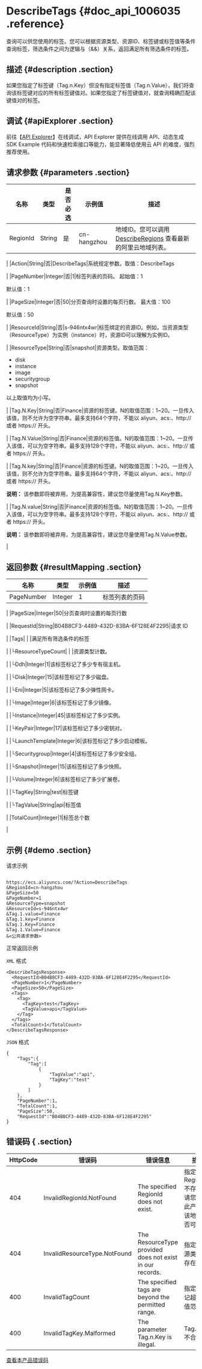 # DescribeTags {#doc_api_1006035 .reference}

查询可以供您使用的标签。您可以根据资源类型、资源ID、标签键或标签值等条件查询标签，筛选条件之间为逻辑与（&&）关系，返回满足所有筛选条件的标签。

## 描述 {#description .section}

如果您指定了标签键（Tag.n.Key）但没有指定标签值（Tag.n.Value），我们将查询该标签键对应的所有标签键值对。如果您指定了标签键值对，就查询精确匹配该键值对的标签。

## 调试 {#apiExplorer .section}

前往【[API Explorer](https://api.aliyun.com/#product=Ecs&api=DescribeTags)】在线调试，API Explorer 提供在线调用 API、动态生成 SDK Example 代码和快速检索接口等能力，能显著降低使用云 API 的难度，强烈推荐使用。

## 请求参数 {#parameters .section}

|名称|类型|是否必选|示例值|描述|
|--|--|----|---|--|
|RegionId|String|是|cn-hangzhou|地域ID。您可以调用 [DescribeRegions](~~25609~~) 查看最新的阿里云地域列表。

 |
|Action|String|否|DescribeTags|系统规定参数。取值：DescribeTags

 |
|PageNumber|Integer|否|1|标签列表的页码。 起始值：1

 默认值：1

 |
|PageSize|Integer|否|50|分页查询时设置的每页行数。 最大值：100

 默认值：50

 |
|ResourceId|String|否|s-946ntx4wr|标签绑定的资源ID。例如，当资源类型（ResourceType）为实例（instance）时，资源ID可以理解为实例ID。

 |
|ResourceType|String|否|snapshot|资源类型。取值范围：

 -   disk
-   instance
-   image
-   securitygroup
-   snapshot

 以上取值均为小写。

 |
|Tag.N.Key|String|否|Finance|资源的标签键。N的取值范围：1~20。一旦传入该值，则不允许为空字符串。最多支持64个字符，不能以 aliyun、acs:、http:// 或者 https:// 开头。

 |
|Tag.N.Value|String|否|Finance|资源的标签值。N的取值范围：1~20。一旦传入该值，可以为空字符串。最多支持128个字符，不能以 aliyun、acs:、http:// 或者 https:// 开头。

 |
|Tag.N.key|String|否|Finance|资源的标签键。N的取值范围：1~20。一旦传入该值，则不允许为空字符串。最多支持64个字符，不能以 aliyun、acs:、http:// 或者 https:// 开头。

 **说明：** 该参数即将被弃用，为提高兼容性，建议您尽量使用Tag.N.Key参数。

 |
|Tag.N.value|String|否|Finance|资源的标签值。N的取值范围：1~20。一旦传入该值，可以为空字符串。最多支持128个字符，不能以 aliyun、acs:、http:// 或者 https:// 开头。

 **说明：** 该参数即将被弃用，为提高兼容性，建议您尽量使用Tag.N.Value参数。

 |

## 返回参数 {#resultMapping .section}

|名称|类型|示例值|描述|
|--|--|---|--|
|PageNumber|Integer|1|标签列表的页码

 |
|PageSize|Integer|50|分页查询时设置的每页行数

 |
|RequestId|String|B04B8CF3-4489-432D-83BA-6F128E4F2295|请求 ID

 |
|Tags| | |满足所有筛选条件的标签

 |
|└ResourceTypeCount| | |资源类型计数。

 |
|└Ddh|Integer|1|该标签标记了多少专有宿主机。

 |
|└Disk|Integer|15|该标签标记了多少磁盘。

 |
|└Eni|Integer|5|该标签标记了多少弹性网卡。

 |
|└Image|Integer|6|该标签标记了多少镜像。

 |
|└Instance|Integer|45|该标签标记了多少实例。

 |
|└KeyPair|Integer|17|该标签标记了多少密钥对。

 |
|└LaunchTemplate|Integer|6|该标签标记了多少启动模板。

 |
|└Securitygroup|Integer|4|该标签标记了多少安全组。

 |
|└Snapshot|Integer|15|该标签标记了多少快照。

 |
|└Volume|Integer|6|该标签标记了多少扩展卷。

 |
|└TagKey|String|test|标签键

 |
|└TagValue|String|api|标签值

 |
|TotalCount|Integer|1|标签总个数

 |

## 示例 {#demo .section}

请求示例

``` {#request_demo}

https://ecs.aliyuncs.com/?Action=DescribeTags
&RegionId=cn-hangzhou
&PageSize=50
&PageNumber=1
&ResourceType=snapshot
&ResourceId=s-946ntx4wr
&Tag.1.value=Finance
&Tag.1.key=Finance
&Tag.1.Key=Finance
&Tag.1.Value=Finance
&<公共请求参数>

```

正常返回示例

`XML` 格式

``` {#xml_return_success_demo}
<DescribeTagsResponse>
  <RequestId>B04B8CF3-4489-432D-83BA-6F128E4F2295</RequestId>
  <PageNumber>1</PageNumber>
  <PageSize>50</PageSize>
  <Tags>
    <Tag>
      <TagKey>test</TagKey>
      <TagValue>api</TagValue>
    </Tag>
  </Tags>
  <TotalCount>1</TotalCount>
</DescribeTagsResponse>

```

`JSON` 格式

``` {#json_return_success_demo}
{
	"Tags":{
		"Tag":[
			{
				"TagValue":"api",
				"TagKey":"test"
			}
		]
	},
	"PageNumber":1,
	"TotalCount":1,
	"PageSize":50,
	"RequestId":"B04B8CF3-4489-432D-83BA-6F128E4F2295"
}
```

## 错误码 { .section}

|HttpCode|错误码|错误信息|描述|
|--------|---|----|--|
|404|InvalidRegionId.NotFound|The specified RegionId does not exist.|指定的 RegionId 不存在，请您检查此产品在该地域是否可用。|
|404|InvalidResourceType.NotFound|The ResourceType provided does not exist in our records.|指定的资源类型不存在。|
|400|InvalidTagCount|The specified tags are beyond the permitted range.|指定的标记超出取值范围。|
|400|InvalidTagKey.Malformed|The parameter Tag.n.Key is illegal.|Tag.n.Key 不合法。|

[查看本产品错误码](https://error-center.aliyun.com/status/product/Ecs)

